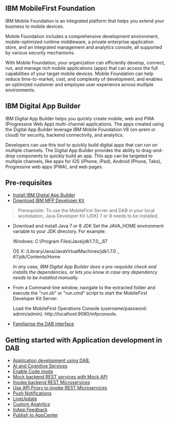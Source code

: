 ## IBM MobileFirst Foundation
IBM Mobile Foundation is an integrated platform that helps you extend your business to mobile devices.

Mobile Foundation includes a comprehensive development environment, mobile-optimized runtime middleware, a private enterprise application store, and an integrated management and analytics console, all supported by various security mechanisms.

With Mobile Foundation, your organization can efficiently develop, connect, run, and manage rich mobile applications (apps) that can access the full capabilities of your target mobile devices. Mobile Foundation can help reduce time-to-market, cost, and complexity of development, and enables an optimized customer and employee user experience across multiple environments.

## IBM Digital App Builder 

IBM Digital App Builder helps you quickly create mobile, web and PWA (Progressive Web App) multi-channel applications. The apps created using the Digital App Builder leverage IBM Mobile Foundation V8 (on-prem or cloud) for security, backend connectivity, and analytics.

Developers can use this tool to quickly build digital apps that can run on multiple channels. The Digital App Builder provides the ability to drag-and-drop components to quickly build an app. This app can be targeted to multiple channels, like apps for iOS (iPhone, iPad), Android (Phone, Tabs), Progressive web apps (PWA), and web pages.

## Pre-requisites 

 * [Install IBM Digital App Builder](https://github.com/MobileFirst-Platform-Developer-Center/Digital-App-Builder/releases) 
 * [Download IBM MFP Developer Kit](https://mobilefirstplatform.ibmcloud.com/downloads/#collapseDevKit)

 >Prerequisite: To use the MobileFirst Server and DAB in your local workstation, Java Developer Kit (JDK) 7 or 8 needs to be installed.

* Download and install Java 7 or 8 JDK Set the JAVA_HOME environment variable to your JDK directory. For example:

	Windows: C:\Program Files\Java\jdk1.7.0__67
	
	OS X: /Library/Java/JavaVirtualMachines/jdk1.7.0 _ 67.jdk/Contents/Home
	
	*In any case, IBM Digital App Builder does a pre-requisite check and installs the dependencies, or lets you know in case any dependency needs to be installed manually.*
 
*	From a Command-line window, navigate to the extracted folder and execute the "run.sh"  or "run.cmd" script to start the MobileFirst Developer Kit Server.

	Load the MobileFirst Operations Console (username/password: admin/admin): http://localhost:9080/mfpconsole.

* [Familiarise the DAB interface](https://mobilefirstplatform.ibmcloud.com/tutorials/en/foundation/8.0/digital-app-builder/dab-interface/)

## Getting started with Application development in DAB

* [Application development using DAB.](1-getting-started)
* [AI and Cognitive Services](2-watson-chatbot)
* [Enable Code mode](3-toggle-design-code)
* [Mock backend REST services with Mock API](4-mock-api)
* [Invoke backend REST Microservices](5-microservice-invocation)
* [Use API Proxy to invoke REST Microservices](6-api-proxy)
* [Push Notifications](7-push-notifications)
* [LiveUpdate](8-liveupdate)
* [Custom Analytics](9-custom-analytics)
* [InApp Feedback](10-inapp-feedback)
* [Publish to AppCenter](11-application-center)
